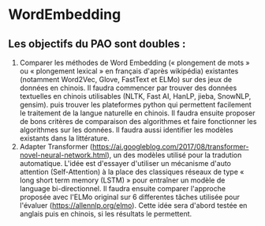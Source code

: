 # WordEmbedding

## Les objectifs du PAO sont doubles : 

1. Comparer les  méthodes de Word Embedding (« plongement de mots » ou « plongement lexical » en français d'après wikipédia)  existantes (notamment Word2Vec, Glove, FastText et ELMo) sur des jeux de données en chinois. Il faudra commencer par trouver des données textuelles en chinois utilisables (NLTK, Fast AI, HanLP, jieba, SnowNLP, gensim). puis trouver les plateformes python qui permettent facilement le traitement de la langue naturelle en chinois. Il faudra ensuite proposer de bons critères de comparaison des algorithmes et faire fonctionner les algorithmes sur les données. Il faudra aussi identifier les modèles existants dans la littérature. 
2. Adapter Transformer (https://ai.googleblog.com/2017/08/transformer-novel-neural-network.html), un des modèles utilisé pour la tradution automatique. L'idée est d'essayer d'utiliser un mécanisme d'auto attention (Self-Attention) à la place des classiques réseaux de type « long short term memory (LSTM) »  pour entraîner un modèle de language bi-directionnel. Il faudra ensuite comparer l'approche proposée avec l'ELMo original sur 6 differentes tâches utilisée pour l'évaluer (https://allennlp.org/elmo). Cette idée sera d'abord testée en anglais puis en chinois, si les résultats le permettent.
